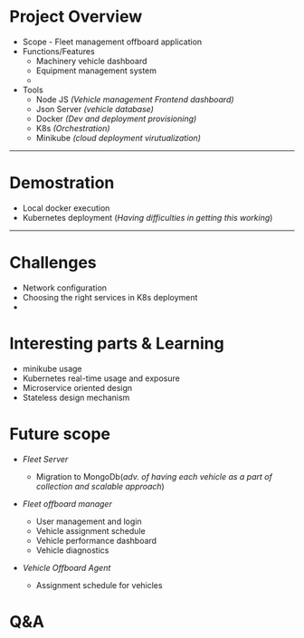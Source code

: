 # Project Overview
- Scope - Fleet management offboard application
- Functions/Features
  - Machinery vehicle dashboard
  - Equipment management system
  -
- Tools
  - Node JS _(Vehicle management Frontend dashboard)_
  - Json Server _(vehicle database)_
  - Docker _(Dev and deployment provisioning)_
  - K8s _(Orchestration)_
  - Minikube _(cloud deployment virutualization)_


--------

# Demostration
- Local docker execution
- Kubernetes deployment (_Having difficulties in getting this working_)

--------

# Challenges
+ Network configuration
+ Choosing the right services in K8s deployment
+



# Interesting parts & Learning
+ minikube usage
+ Kubernetes real-time usage and exposure
+ Microservice oriented design
+ Stateless design mechanism



# Future scope
- *Fleet Server*
  - Migration to MongoDb(_adv. of having each vehicle as a part of collection and scalable approach_)

- *Fleet offboard manager*
  - User management and login
  - Vehicle assignment schedule
  - Vehicle performance dashboard
  - Vehicle diagnostics

- *Vehicle Offboard Agent*
  - Assignment schedule for vehicles

# Q&A
